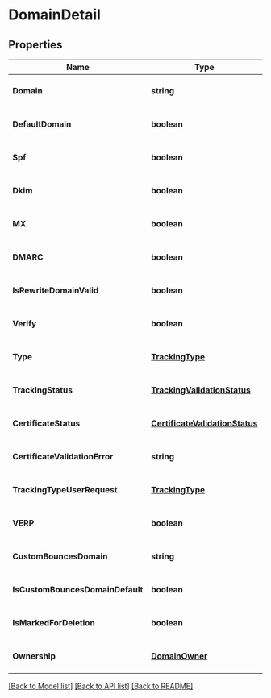 # DomainDetail

## Properties
Name | Type | Description | Notes
------------ | ------------- | ------------- | -------------
**Domain** | **string** |  | [optional] [default to null]
**DefaultDomain** | **boolean** |  | [optional] [default to null]
**Spf** | **boolean** |  | [optional] [default to null]
**Dkim** | **boolean** |  | [optional] [default to null]
**MX** | **boolean** |  | [optional] [default to null]
**DMARC** | **boolean** |  | [optional] [default to null]
**IsRewriteDomainValid** | **boolean** |  | [optional] [default to null]
**Verify** | **boolean** |  | [optional] [default to null]
**Type** | [**TrackingType**](TrackingType.md) |  | [optional] [default to null]
**TrackingStatus** | [**TrackingValidationStatus**](TrackingValidationStatus.md) |  | [optional] [default to null]
**CertificateStatus** | [**CertificateValidationStatus**](CertificateValidationStatus.md) |  | [optional] [default to null]
**CertificateValidationError** | **string** |  | [optional] [default to null]
**TrackingTypeUserRequest** | [**TrackingType**](TrackingType.md) |  | [optional] [default to null]
**VERP** | **boolean** |  | [optional] [default to null]
**CustomBouncesDomain** | **string** |  | [optional] [default to null]
**IsCustomBouncesDomainDefault** | **boolean** |  | [optional] [default to null]
**IsMarkedForDeletion** | **boolean** |  | [optional] [default to null]
**Ownership** | [**DomainOwner**](DomainOwner.md) |  | [optional] [default to null]

[[Back to Model list]](../README.md#documentation-for-models) [[Back to API list]](../README.md#documentation-for-api-endpoints) [[Back to README]](../README.md)


